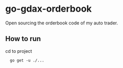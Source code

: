 # go-gdax-orderbook
Open sourcing the orderbook code of my auto trader.

## How to run
cd to project
```
  go get -u ./... 
```
